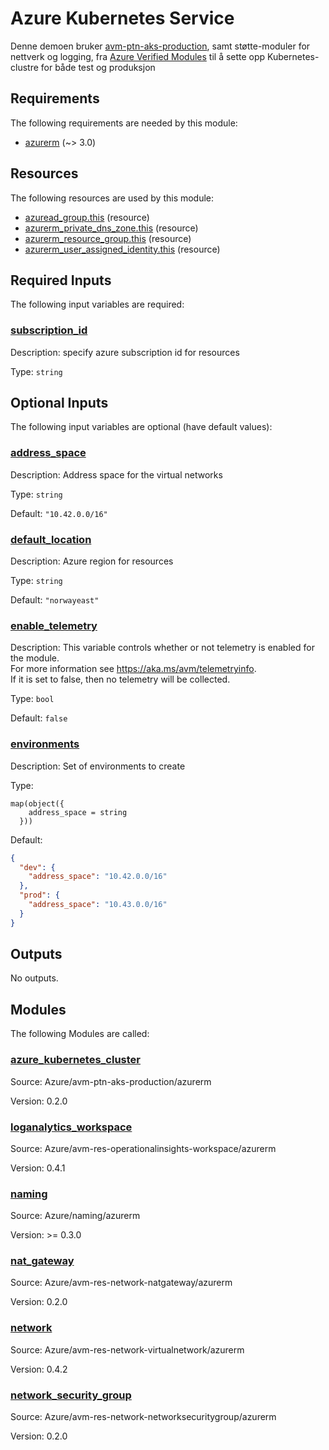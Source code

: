 <!-- BEGIN_TF_DOCS -->
# Azure Kubernetes Service

Denne demoen bruker [avm-ptn-aks-production](https://registry.terraform.io/modules/Azure/avm-ptn-aks-production/azurerm/latest), samt støtte-moduler for nettverk og logging, fra [Azure Verified Modules](https://azure.github.io/Azure-Verified-Modules/) til å sette opp Kubernetes-clustre for både test og produksjon

<!-- markdownlint-disable MD033 -->
## Requirements

The following requirements are needed by this module:

- <a name="requirement_azurerm"></a> [azurerm](#requirement\_azurerm) (~> 3.0)

## Resources

The following resources are used by this module:

- [azuread_group.this](https://registry.terraform.io/providers/hashicorp/azuread/latest/docs/resources/group) (resource)
- [azurerm_private_dns_zone.this](https://registry.terraform.io/providers/hashicorp/azurerm/latest/docs/resources/private_dns_zone) (resource)
- [azurerm_resource_group.this](https://registry.terraform.io/providers/hashicorp/azurerm/latest/docs/resources/resource_group) (resource)
- [azurerm_user_assigned_identity.this](https://registry.terraform.io/providers/hashicorp/azurerm/latest/docs/resources/user_assigned_identity) (resource)

<!-- markdownlint-disable MD013 -->
## Required Inputs

The following input variables are required:

### <a name="input_subscription_id"></a> [subscription\_id](#input\_subscription\_id)

Description: specify azure subscription id for resources

Type: `string`

## Optional Inputs

The following input variables are optional (have default values):

### <a name="input_address_space"></a> [address\_space](#input\_address\_space)

Description: Address space for the virtual networks

Type: `string`

Default: `"10.42.0.0/16"`

### <a name="input_default_location"></a> [default\_location](#input\_default\_location)

Description: Azure region for resources

Type: `string`

Default: `"norwayeast"`

### <a name="input_enable_telemetry"></a> [enable\_telemetry](#input\_enable\_telemetry)

Description: This variable controls whether or not telemetry is enabled for the module.  
For more information see <https://aka.ms/avm/telemetryinfo>.  
If it is set to false, then no telemetry will be collected.

Type: `bool`

Default: `false`

### <a name="input_environments"></a> [environments](#input\_environments)

Description: Set of environments to create

Type:

```hcl
map(object({
    address_space = string
  }))
```

Default:

```json
{
  "dev": {
    "address_space": "10.42.0.0/16"
  },
  "prod": {
    "address_space": "10.43.0.0/16"
  }
}
```

## Outputs

No outputs.

## Modules

The following Modules are called:

### <a name="module_azure_kubernetes_cluster"></a> [azure\_kubernetes\_cluster](#module\_azure\_kubernetes\_cluster)

Source: Azure/avm-ptn-aks-production/azurerm

Version: 0.2.0

### <a name="module_loganalytics_workspace"></a> [loganalytics\_workspace](#module\_loganalytics\_workspace)

Source: Azure/avm-res-operationalinsights-workspace/azurerm

Version: 0.4.1

### <a name="module_naming"></a> [naming](#module\_naming)

Source: Azure/naming/azurerm

Version: >= 0.3.0

### <a name="module_nat_gateway"></a> [nat\_gateway](#module\_nat\_gateway)

Source: Azure/avm-res-network-natgateway/azurerm

Version: 0.2.0

### <a name="module_network"></a> [network](#module\_network)

Source: Azure/avm-res-network-virtualnetwork/azurerm

Version: 0.4.2

### <a name="module_network_security_group"></a> [network\_security\_group](#module\_network\_security\_group)

Source: Azure/avm-res-network-networksecuritygroup/azurerm

Version: 0.2.0
<!-- END_TF_DOCS -->